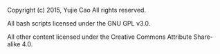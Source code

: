 Copyright (c) 2015, Yujie Cao
All rights reserved.

All bash scripts licensed under the GNU GPL v3.0.

All other content licensed under the Creative Commons Attribute Share-alike 4.0.
